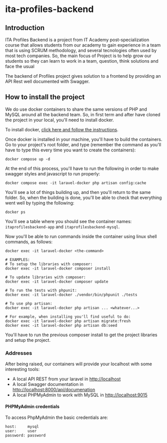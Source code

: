 # ita-profiles-backend

## Introduction

ITA Profiles Backend is a project from IT Academy post-specialization course that allows students from our academy to
gain experience in a team that is using SCRUM methodology, and several tecnologies often used by most tech companies.
So, the main focus of Project is to help grow our students so they can learn to work in a team, question, think
solutions and face the usual

The backend of Profiles project gives solution to a frontend by providing an API Rest well documented with Swagger.

## How to install the project

We do use docker containers to share the same versions of PHP and MySQL around all the backend team. So, in first term
and after have cloned the project in your local, you'll need to install docker.

To install docker, [click here and follow the instructions](https://docs.docker.com/engine/install/).

Once docker is installed in your machine, you'll have to build the containers. Go to your project's root folder, and
type (remember the command as you'll have to type this every time you want to create the containers):

```shell
docker compose up -d
```

At the end of this process, you'll have to run the following in order to make swagger styles and javascript to run properly:

```shell
docker compose exec -it laravel-docker php artisan config:cache
```

You'll see a lot of things building up, and then you'll return to the same folder. So, when the building is done, you'll
be able to check that everything went well by typing the following:

```shell
docker ps
```

You'll see a table where you should see the container names: `itaprofilesbackend-app` and `itaprofilesbackend-mysql`.

Now you'll be able to run commands inside the container using linux shell commands, as follows:

```shell
docker exec -it laravel-docker <the-command>

# EXAMPLES:
# To setup the libraries with composer:
docker exec -it laravel-docker composer install

# To update libraries with composer: 
docker exec -it laravel-docker composer update

# To run the tests with phpunit:
docker exec -it laravel-docker ./vendor/bin/phpunit ./tests

# To use php artisan:
docker exec -it laravel-docker php artisan ... <whatever...>

# For example, when installing you'll find useful to do:
docker exec -it laravel-docker php artisan migrate:fresh
docker exec -it laravel-docker php artisan db:seed
```

You'll have to run the previous composer install to get the project libraries and setup the project.

### Addresses
After being raised, our containers will provide your localhost with some interesting tools:

- A local API REST from your laravel in [http://localhost](http://localhost)
- A local Swagger documentation in [http://localhost:8000/api/documenation](http://localhost:8000/api/documenation)
- A local PHPMyAdmin to work with MySQL in [http://localhost:9015](http://localhost:9015)

#### PHPMyAdmin credentials
To access PhpMyAdmin the basic credentials are:

```
host:     mysql
user:     user
password: password
```
